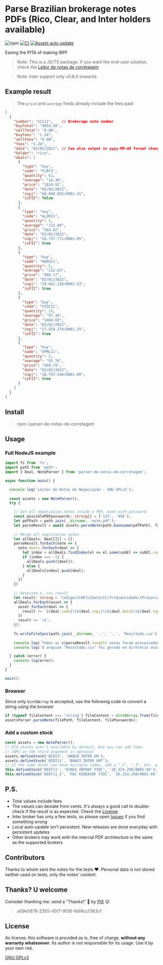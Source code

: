 # Parse Brazilian brokerage notes PDFs (Rico, Clear, and Inter holders available)

![npm](https://img.shields.io/npm/v/parser-de-notas-de-corretagem) [![CI](https://github.com/planetsLightningArrester/parser-de-notas-de-corretagem/actions/workflows/ci.yml/badge.svg)](https://github.com/planetsLightningArrester/parser-de-notas-de-corretagem/actions/workflows/ci.yml) [![Assets auto update](https://github.com/planetsLightningArrester/parser-de-notas-de-corretagem/actions/workflows/assets-auto-update.yml/badge.svg)](https://github.com/planetsLightningArrester/parser-de-notas-de-corretagem/actions/workflows/assets-auto-update.yml)

Easing the PITA of making IRPF

> Note: This is a JS/TS package. If you want the end-user solution, check the [Leitor de notas de corretagem](https://github.com/planetsLightningArrester/leitor-de-notas-de-corretagem)

> Note: Inter support only v0.8.0 onwards

## Example result

> The `price` and `average` fields already include the fees paid
```JSON
[
  {
    "number": "11111",    // Brokerage note number
    "buyTotal": "4054.58",
    "sellTotal": "0.00",
    "buyFees": "1.24",
    "sellFees": "0.00",
    "fees": "1.24",
    "date": "02/02/2022", // Can also output in yyyy-MM-dd format changing `NoteParser.dateFormat`
    "holder": "rico",
    "deals": [
      {
        "type": "buy",
        "code": "FLRY3",
        "quantity": 62,
        "average": "16.30",
        "price": "1010.91",
        "date": "02/02/2022",
        "cnpj": "60.840.055/0001-31",
        "isFII": false
      },
      {
        "type": "buy",
        "code": "ALZR11",
        "quantity": 5,
        "average": "112.80",
        "price": "564.02",
        "date": "02/02/2022",
        "cnpj": "28.737.771/0001-85",
        "isFII": true
      },
      {
        "type": "buy",
        "code": "HGRU11",
        "quantity": 5,
        "average": "112.03",
        "price": "560.17",
        "date": "02/02/2022",
        "cnpj": "29.641.226/0001-53",
        "isFII": true
      },
      {
        "type": "buy",
        "code": "VISC11",
        "quantity": 15,
        "average": "97.38",
        "price": "1460.69",
        "date": "02/02/2022",
        "cnpj": "17.554.274/0001-25",
        "isFII": true
      },
      {
        "type": "buy",
        "code": "XPML11",
        "quantity": 5,
        "average": "91.76",
        "price": "458.79",
        "date": "02/02/2022",
        "cnpj": "28.757.546/0001-00",
        "isFII": true
      }
    ]
  }
]
``` 

## Install
> npm i parser-de-notas-de-corretagem

## Usage

### Full NodeJS example
```Typescript
import fs from 'fs';
import path from 'path';
import { Deal, NoteParser } from 'parser-de-notas-de-corretagem';

async function main() {

  console.log(`Leitor de Notas de Negociação - GNU GPLv3`);
  
  const assets = new NoteParser();
  try {

    // Get all negotiation notes inside a PDF, even with password
    const possiblePDFpasswords: string[] = ['123', '456'];
    let pdfPath = path.join(__dirname, 'note.pdf');
    let parseResult = await assets.parseNote(path.basename(pdfPath), fs.readFileSync(pdfPath), possiblePDFpasswords);
    
    // Merge all negotiation notes
    let allDeals: Deal[][] = [];
    parseResult.forEach(note => {
      note.deals.forEach(deal => {
        let index = allDeals.findIndex(el => el.some(subEl => subEl.code === deal.code));
        if (index === -1) {
          allDeals.push([deal]);
        } else {
          allDeals[index].push(deal);
        }
      })
    })
    
    // Generate a .csv result
    let result: string = `Código\tCNPJ\tData\tC/V\tQuantidade\tPreço+custos\n`;
    allDeals.forEach(asset => {
      asset.forEach(deal => {
        result += `${deal.code}\t${deal.cnpj}\t${deal.date}\t${deal.type=='buy'?'C':'V'}\t${deal.quantity}\t${deal.price.replace(/\./g, ',')}\n`;
      })
      result += `\n`;
    });
    
    fs.writeFileSync(path.join(__dirname, '..', '..', 'Resultado.csv'), result);
    
    console.log(`Todas as ${parseResult.length} notas foram processadas`);
    console.log(`O arquivo "Resultado.csv" foi gerado no diretório atual.`);

  } catch (error) {
    console.log(error);
  }
}

main();
```

### Browser
Since only `Uint8Array` is accepted, use the following code to convert a string using the browser
```JavaScript
if (typeof fileContent === 'string') fileContent = Uint8Array.from(fileContent, x => x.charCodeAt(0));
assetsParser.parseNote(filePath, fileContent, filePasswords);
```

### Add a custom stock
```Typescript
const assets = new NoteParser();
// Old stocks aren't available by default, but you can add them.
// CNPJ as the third argument is optional
assets.defineStock('BIDI3', 'BANCO INTER ON');
assets.defineStock('BIDI11', 'BANCO INTER UNT');
// If the same asset can have multiple codes, add a "_2", "_3", etc. with the names
this.defineStock('KDIF11', 'KINEA INFRAF FIDC', '26.324.298/0001-89');
this.defineStock('KDIF11_2', 'FDC KINEAINF FIDC', '26.324.298/0001-89');
```

## P.S.
* Total values include fees
* The values can deviate from cents. It's always a good call to double-check if the result is as expected. Check the [License](#license)
* Inter broker has only a few tests, so please open [Issues](https://github.com/planetsLightningArrester/parser-de-notas-de-corretagem/issues) if you find something wrong
* Local auto-update isn't persistent. New releases are done everyday with persistent updates
* Other brokers may work with the internal PDF architecture is the same as the supported brokers

## Contributors
Thanks to whom sent the notes for the tests ❤️. Personal data is not stored neither used on tests, only the notes' content.

## Thanks? U welcome
Consider thanking me: send a "Thanks!" 👋 by [PIX](https://www.bcb.gov.br/en/financialstability/pix_en) 😊
> a09e5878-2355-45f7-9f36-6df4ccf383cf

## License
As license, this software is provided as is, free of charge, **without any warranty whatsoever**. Its author is not responsible for its usage. Use it by your own risk.

[GNU GPLv3](https://choosealicense.com/licenses/gpl-3.0/)
